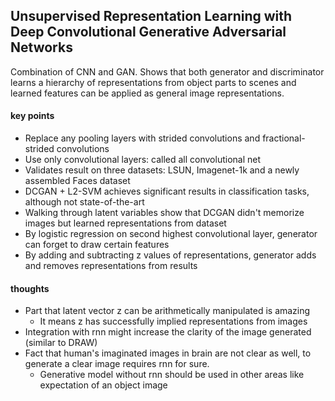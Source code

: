 ## Unsupervised Representation Learning with Deep Convolutional Generative Adversarial Networks

Combination of CNN and GAN. Shows that both generator and discriminator learns a hierarchy of representations from object parts to scenes and learned features can be applied as general image representations.

#### key points

* Replace any pooling layers with strided convolutions and fractional-strided convolutions
* Use only convolutional layers: called all convolutional net
* Validates result on three datasets: LSUN, Imagenet-1k and a newly assembled Faces dataset
* DCGAN + L2-SVM achieves significant results in classification tasks, although not state-of-the-art
* Walking through latent variables show that DCGAN didn't memorize images but learned representations from dataset
* By logistic regression on second highest convolutional layer, generator can forget to draw certain features
* By adding and subtracting z values of representations, generator adds and removes representations from results

#### thoughts

* Part that latent vector z can be arithmetically manipulated is amazing
    * It means z has successfully implied representations from images
* Integration with rnn might increase the clarity of the image generated (similar to DRAW)
* Fact that human's imaginated images in brain are not clear as well, to generate a clear image requires rnn for sure.
    * Generative model without rnn should be used in other areas like expectation of an object image
